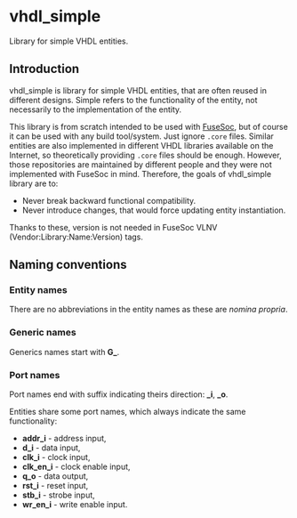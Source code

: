# vhdl\_simple
Library for simple VHDL entities.

## Introduction
vhdl\_simple is library for simple VHDL entities, that are often reused in different designs.
Simple refers to the functionality of the entity, not necessarily to the implementation of the entity.

This library is from scratch intended to be used with [FuseSoc](https://github.com/olofk/fusesoc), but of course it can be used with any build tool/system.
Just ignore `.core` files.
Similar entities are also implemented in different VHDL libraries available on the Internet, so theoretically providing `.core` files should be enough.
However, those repositories are maintained by different people and they were not implemented with FuseSoc in mind.
Therefore, the goals of vhdl\_simple library are to:
- Never break backward functional compatibility.
- Never introduce changes, that would force updating entity instantiation.

Thanks to these, version is not needed in FuseSoc VLNV (Vendor:Library:Name:Version) tags.

## Naming conventions

### Entity names

There are no abbreviations in the entity names as these are *nomina propria*.

### Generic names

Generics names start with **G_**.

### Port names

Port names end with suffix indicating theirs direction: **_i**, **_o**.

Entities share some port names, which always indicate the same functionality:
- **addr_i** - address input,
- **d_i** - data input,
- **clk_i** - clock input,
- **clk_en_i** - clock enable input,
- **q_o** - data output,
- **rst_i** - reset input,
- **stb_i** - strobe input,
- **wr_en_i** - write enable input.

